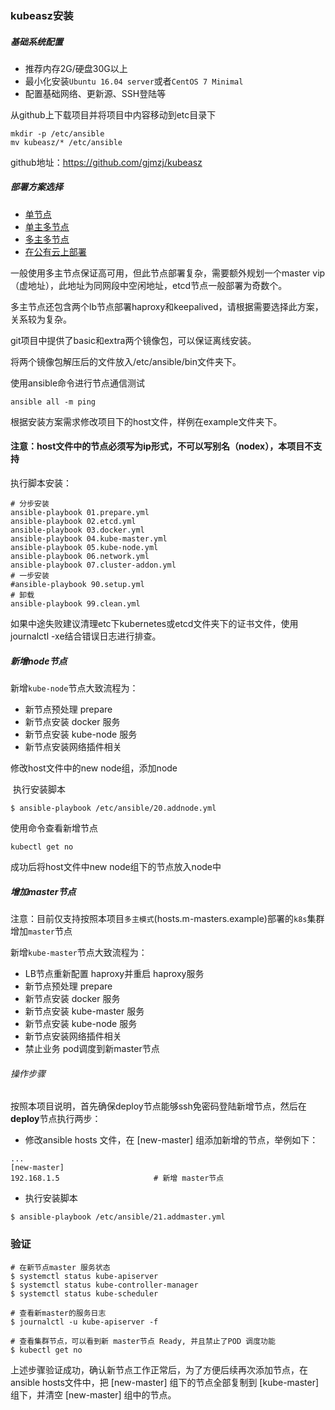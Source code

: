 ### kubeasz安装

##### 基础系统配置

- 推荐内存2G/硬盘30G以上
- 最小化安装`Ubuntu 16.04 server`或者`CentOS 7 Minimal`
- 配置基础网络、更新源、SSH登陆等



从github上下载项目并将项目中内容移动到etc目录下

```shell
mkdir -p /etc/ansible
mv kubeasz/* /etc/ansible
```



github地址：https://github.com/gjmzj/kubeasz

##### 部署方案选择

- [单节点](https://github.com/gjmzj/kubeasz/blob/master/example/hosts.allinone.example)
- [单主多节点](https://github.com/gjmzj/kubeasz/blob/master/example/hosts.s-master.example)
- [多主多节点](https://github.com/gjmzj/kubeasz/blob/master/example/hosts.m-masters.example)
- [在公有云上部署](https://github.com/gjmzj/kubeasz/blob/master/example/hosts.cloud.example)

一般使用多主节点保证高可用，但此节点部署复杂，需要额外规划一个master vip（虚地址），此地址为同网段中空闲地址，etcd节点一般部署为奇数个。

多主节点还包含两个lb节点部署haproxy和keepalived，请根据需要选择此方案，关系较为复杂。

git项目中提供了basic和extra两个镜像包，可以保证离线安装。

将两个镜像包解压后的文件放入/etc/ansible/bin文件夹下。

使用ansible命令进行节点通信测试

```
ansible all -m ping
```

根据安装方案需求修改项目下的host文件，样例在example文件夹下。

#### 注意：host文件中的节点必须写为ip形式，不可以写别名（nodex），本项目不支持

执行脚本安装：

```shell
# 分步安装
ansible-playbook 01.prepare.yml
ansible-playbook 02.etcd.yml
ansible-playbook 03.docker.yml
ansible-playbook 04.kube-master.yml
ansible-playbook 05.kube-node.yml
ansible-playbook 06.network.yml
ansible-playbook 07.cluster-addon.yml
# 一步安装
#ansible-playbook 90.setup.yml
# 卸载
ansible-playbook 99.clean.yml
```



如果中途失败建议清理etc下kubernetes或etcd文件夹下的证书文件，使用journalctl -xe结合错误日志进行排查。





##### 新增node节点

新增`kube-node`节点大致流程为：

- 新节点预处理 prepare
- 新节点安装 docker 服务
- 新节点安装 kube-node 服务
- 新节点安装网络插件相关

修改host文件中的new node组，添加node

​	执行安装脚本

```
$ ansible-playbook /etc/ansible/20.addnode.yml
```

使用命令查看新增节点

```shell
kubectl get no	
```

成功后将host文件中new node组下的节点放入node中



##### 增加master节点

注意：目前仅支持按照本项目`多主模式`(hosts.m-masters.example)部署的`k8s`集群增加`master`节点

新增`kube-master`节点大致流程为：

- LB节点重新配置 haproxy并重启 haproxy服务
- 新节点预处理 prepare
- 新节点安装 docker 服务
- 新节点安装 kube-master 服务
- 新节点安装 kube-node 服务
- 新节点安装网络插件相关
- 禁止业务 pod调度到新master节点

###### 操作步骤

按照本项目说明，首先确保deploy节点能够ssh免密码登陆新增节点，然后在**deploy**节点执行两步：

- 修改ansible hosts 文件，在 [new-master] 组添加新增的节点，举例如下：

```
...
[new-master]
192.168.1.5                 	# 新增 master节点
```

- 执行安装脚本

```
$ ansible-playbook /etc/ansible/21.addmaster.yml
```

### 验证

```
# 在新节点master 服务状态
$ systemctl status kube-apiserver 
$ systemctl status kube-controller-manager
$ systemctl status kube-scheduler

# 查看新master的服务日志
$ journalctl -u kube-apiserver -f

# 查看集群节点，可以看到新 master节点 Ready, 并且禁止了POD 调度功能
$ kubectl get no
```



上述步骤验证成功，确认新节点工作正常后，为了方便后续再次添加节点，在ansible hosts文件中，把 [new-master] 组下的节点全部复制到 [kube-master] 组下，并清空 [new-master] 组中的节点。